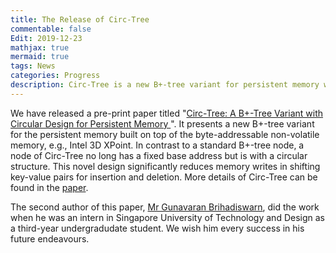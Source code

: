 ```yaml
---
title: The Release of Circ-Tree
commentable: false
Edit: 2019-12-23
mathjax: true
mermaid: true
tags: News
categories: Progress
description: Circ-Tree is a new B+-tree variant for persistent memory with circular design.
---
```


<p>We have released a pre-print paper titled "<a href="https://arxiv.org/abs/1912.09783" target="_blank">Circ-Tree: A B+-Tree Variant with Circular Design for Persistent Memory
</a>". It presents a new B+-tree variant for the persistent memory built on top of the byte-addressable non-volatile memory, e.g., Intel 3D XPoint. 
In contrast to a standard B+-tree node, a node of Circ-Tree no long has a fixed base address but is with a circular structure. This novel design
significantly reduces memory writes in shifting
key-value pairs for insertion and deletion. More details of Circ-Tree can be found in the <a href="https://arxiv.org/pdf/1912.09783.pdf">paper</a>.</p>

<p>The second author of this paper, <a href="https://scholar.google.com/citations?user=QMbXGTsAAAAJ">Mr Gunavaran Brihadiswarn</a>, did the work when he was an intern in Singapore University of Technology and Design as a third-year undergradudate student. We wish him every success in his future endeavours.</p>

